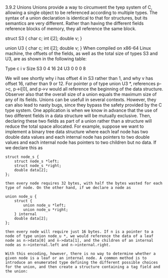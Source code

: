 3.9.2 Unions
Unions provide a way to circumvent the tyep system of C, allowing a single object to be referenced according to multiple types. The syntax of a union declaration is identical to that for structures, but its semantics are very different. Rather than having the different fields reference blocks of memory, they all reference the same block.

struct S3 {
    char c;
    int i[2];
    double v;
}

union U3 {
    char c;
    int i[2];
    double v;
}
When compiled on x86-64 Linux machine, the offsets of the fields, as well as the total size of types S3 and U3, are as shown in the following table:

Type    c   i   v   Size
S3      0   4   16  24
U3      0   0   0   8

We will see shortly why i has offset 4 in S3 rather than 1, and why v has offset 16, rather than 9 or 12. For pointer p of type union U3 *, references p->c, p->i[0], and p->v would all reference the beginning of the data structure. Observer also that the overall size of a union equals the maximum size of any of its fields.
    Unions can be usefull in several contexts. However, they can also lead to nasty bugs, since they bypass the safety provided by the C type system. One application is when we know in advance that the use of two different fields in a data structure will be mutually exclusive. Then, declaring these two fields as part of a union rather than a structure will reduce the total space allocated.
    For example, suppose we want to implement a binary tree data structure where each leaf node has two double data values and each internal node has pointers to two double values and each internal node has pointers to two children but no data. If we declare this as

    struct node_s {
        struct node_s *left;
        struct node_s *right;
        double data[2];
    };

    then every node requires 32 bytes, with half the bytes wasted for each type of node. On the other hand, if we declare a node as

    union node_u {
        struct {
            union node_u *left;
            union node_u *right;
        } internal
        double data[2];
    };

    then every node will require just 16 bytes. If n is a pointer to a node of type union node_u *, we would reference the data of a leaf node as n->data[0] and n->data[1], and the children of an internal node as n->internal.left and n->internal.right.

    With this encoding, however, there is no way to determine whether a given node is a leaf or an internal node. A common method is to introduce an enumerated type defining the different possible choices for the union, and then create a structure containing a tag field and the union:








